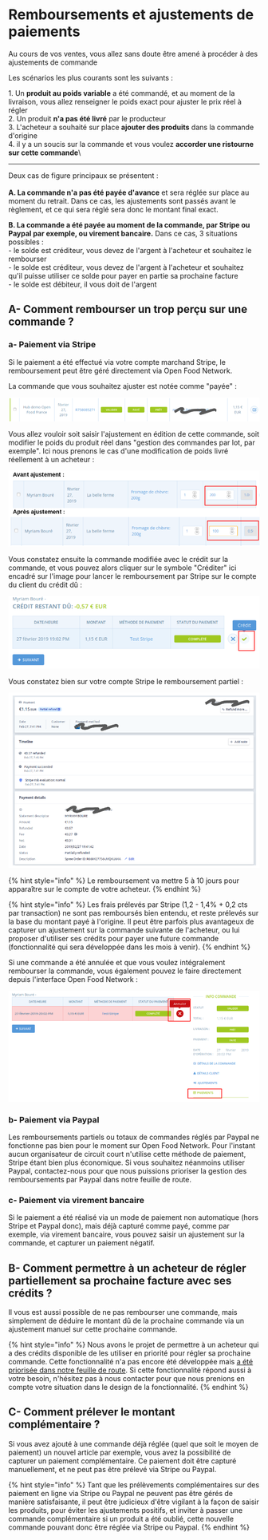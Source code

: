 # Remboursements et ajustements de paiements

Au cours de vos ventes, vous allez sans doute être amené à procéder à des ajustements de commande

Les scénarios les plus courants sont les suivants :

1\. Un **produit au poids variable** a été commandé, et au moment de la livraison, vous allez renseigner le poids exact pour ajuster le prix réel à régler\
2\. Un produit **n'a pas été livré** par le producteur\
3\. L'acheteur a souhaité sur place **ajouter des produits** dans la commande d'origine\
4\. il y a un soucis sur la commande et vous voulez **accorder une ristourne sur cette commande**\
****

Deux cas de figure principaux se présentent :\
\
**A. La commande n'a pas été payée d'avance** et sera réglée sur place au moment du retrait. Dans ce cas, les ajustements sont passés avant le règlement, et ce qui sera réglé sera donc le montant final exact.

**B. La commande a été payée au moment de la commande, par Stripe ou Paypal par exemple, ou virement bancaire.** Dans ce cas, 3 situations possibles :\
\- le solde est créditeur, vous devez de l'argent à l'acheteur et souhaitez le rembourser\
\- le solde est créditeur, vous devez de l'argent à l'acheteur et souhaitez qu'il puisse utiliser ce solde pour payer en partie sa prochaine facture\
\- le solde est débiteur, il vous doit de l'argent

## A- Comment rembourser un trop perçu sur une commande ?

### a- Paiement via Stripe

Si le paiement a été effectué via votre compte marchand Stripe, le remboursement peut être géré directement via Open Food Network.

La commande que vous souhaitez ajuster est notée comme "payée" :&#x20;

![](<../../.gitbook/assets/image (58).png>)

Vous allez vouloir soit saisir l'ajustement en édition de cette commande, soit modifier le poids du produit réel dans "gestion des commandes par lot, par exemple". Ici nous prenons le cas d'une modification de poids livré réellement à un acheteur :&#x20;

![](<../../.gitbook/assets/image (43).png>)

&#x20;Vous constatez ensuite la commande modifiée avec le crédit sur la commande, et vous pouvez alors cliquer sur le symbole "Créditer" ici encadré sur l'image pour lancer le remboursement par Stripe sur le compte du client du crédit dû :&#x20;

![](<../../.gitbook/assets/image (39).png>)

Vous constatez bien sur votre compte Stripe le remboursement partiel :&#x20;

![](<../../.gitbook/assets/image (88) (1).png>)

{% hint style="info" %}
Le remboursement va mettre 5 à 10 jours pour apparaître sur le compte de votre acheteur.
{% endhint %}

{% hint style="info" %}
Les frais prélevés par Stripe (1,2 - 1,4% + 0,2 cts par transaction) ne sont pas remboursés bien entendu, et reste prélevés sur la base du montant payé à l'origine. Il peut être parfois plus avantageux de capturer un ajustement sur la commande suivante de l'acheteur, ou lui proposer d'utiliser ses crédits pour payer une future commande (fonctionnalité qui sera développée dans les mois à venir).
{% endhint %}

Si une commande a été annulée et que vous voulez intégralement rembourser la commande, vous également pouvez le faire directement depuis l'interface Open Food Network :&#x20;

![](<../../.gitbook/assets/image (77) (1).png>)

### b- Paiement via Paypal

Les remboursements partiels ou totaux de commandes réglés par Paypal ne fonctionne pas bien pour le moment sur Open Food Network. Pour l'instant aucun organisateur de circuit court n'utilise cette méthode de paiement, Stripe étant bien plus économique. Si vous souhaitez néanmoins utiliser Paypal, contactez-nous pour que nous puissions prioriser la gestion des remboursements par Paypal dans notre feuille de route.

### c- Paiement via virement bancaire

Si le paiement a été réalisé via un mode de paiement non automatique (hors Stripe et Paypal donc), mais déjà capturé comme payé, comme par exemple, via virement bancaire, vous pouvez saisir un ajustement sur la commande, et capturer un paiement négatif.

## B- Comment permettre à  un acheteur de régler partiellement sa prochaine facture avec ses crédits ?

Il vous est aussi possible de ne pas rembourser une commande, mais simplement de déduire le montant dû de la prochaine commande via un ajustement manuel sur cette prochaine commande.

{% hint style="info" %}
Nous avons le projet de permettre à un acheteur qui a des crédits disponible de les utiliser en priorité pour régler sa prochaine commande. Cette fonctionnalité n'a pas encore été développée mais [a été priorisée dans notre feuille de route](https://community.openfoodnetwork.org/t/enable-customers-to-pay-partially-or-fully-with-their-credits/1211). Si cette fonctionnalité répond aussi à votre besoin, n'hésitez pas à nous contacter pour que nous prenions en compte votre situation dans le design de la fonctionnalité.
{% endhint %}

## C- Comment prélever le montant complémentaire ?

Si vous avez ajouté à une commande déjà réglée (quel que soit le moyen de paiement) un nouvel article par exemple, vous avez la possibilité de capturer un paiement complémentaire. Ce paiement doit être capturé manuellement, et ne peut pas être prélevé via Stripe ou Paypal.&#x20;

{% hint style="info" %}
Tant que les prélèvements complémentaires sur des paiement en ligne via Stripe ou Paypal ne peuvent pas être gérés de manière satisfaisante, il peut être judicieux d'être vigilant à la façon de saisir les produits, pour éviter les ajustements positifs, et inviter à passer une commande complémentaire si un produit a été oublié, cette nouvelle commande pouvant donc être réglée via Stripe ou Paypal.
{% endhint %}
